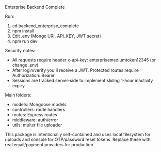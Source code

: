 Enterprise Backend Complete

Run:
1. cd backend_enterprise_complete
2. npm install
3. Edit .env (Mongo URI, API_KEY, JWT secret)
4. npm run dev

Security notes:
- All requests require header x-api-key: enterprisemediumtoken12345 (or change .env)
- After login/verify you'll receive a JWT. Protected routes require Authorization: Bearer <token>
- Sessions are tracked server-side to implement sliding 1-hour inactivity expiry.

Main folders:
- models: Mongoose models
- controllers: route handlers
- routes: Express routes
- middleware: auth/error
- utils: multer file uploader

This package is intentionally self-contained and uses local filesystem for uploads and console for OTP/password reset tokens. Replace these with real email/payment providers for production.
